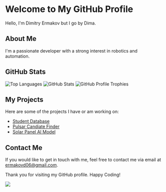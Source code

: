 # Welcome to My GitHub Profile

Hello, I'm Dimitry Ermakov but I go by Dima.

## About Me

I'm a passionate developer with a strong interest in robotics and automation.

## GitHub Stats

![Top Languages](https://github-readme-stats-eight-theta.vercel.app/api/top-langs?username=metalmerge&show_icons=true&locale=en&theme=dark)
![GitHub Stats](https://github-readme-stats-eight-theta.vercel.app/api?username=metalmerge&show_icons=true&locale=en&theme=dark)
![GitHub Profile Trophies](https://github-profile-trophy.vercel.app/?username=metalmerge&theme=darkhub&margin-w=10&no-bg=true&column=-1)

## My Projects

Here are some of the projects I have or am working on:

- [Student Database](https://github.com/metalmerge/student-profiles)
- [Pulsar Candiate Finder](https://github.com/metalmerge/PULSAR)
- [Solar Panel AI Model](https://github.com/metalmerge/SPECTRA)

## Contact Me

If you would like to get in touch with me, feel free to contact me via email at <ermakovd06@gmail.com>.

Thank you for visiting my GitHub profile. Happy Coding!

<img align="middle" src="https://giphy.com/embed/13HgwGsXF0aiGY" />
